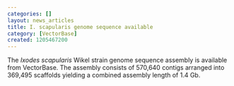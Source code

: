 ```yaml
---
categories: []
layout: news_articles
title: I. scapularis genome sequence available
category: [VectorBase]
created: 1205467200
---
```

The <i>Ixodes scapularis</i> Wikel strain genome sequence assembly is available from VectorBase. The assembly consists of 570,640 contigs arranged into 369,495 scaffolds yielding a combined assembly length of 1.4 Gb. 
